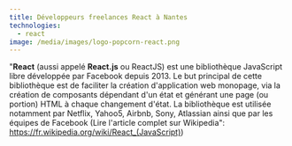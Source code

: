 ```yaml
---
title: Développeurs freelances React à Nantes
technologies:
  - react
image: /media/images/logo-popcorn-react.png
---
```


"**React** (aussi appelé **React.js** ou ReactJS) est une bibliothèque JavaScript libre développée par Facebook depuis 2013. Le but principal de cette bibliothèque est de faciliter la création d'application web monopage, via la création de composants dépendant d'un état et générant une page (ou portion) HTML à chaque changement d'état. La bibliothèque est utilisée notamment par Netflix, Yahoo5, Airbnb, Sony, Atlassian ainsi que par les équipes de Facebook (Lire l'article complet sur Wikipedia": https://fr.wikipedia.org/wiki/React_(JavaScript))
